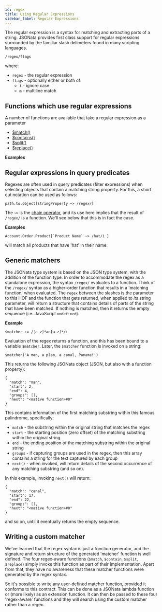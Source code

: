```yaml
---
id: regex
title: Using Regular Expressions
sidebar_label: Regular Expressions
---
```


The regular expression is a syntax for matching and extracting parts of a string.  JSONata provides first class support for regular expressions surrounded by the familiar slash delimeters found in many scripting languages.  

`/regex/flags`

where:
- `regex` - the regular expression
- `flags` - optionally either or both of: 
    - `i` - ignore case
    - `m` - multiline match

 ## Functions which use regular expressions

A number of functions are available that take a regular expression as a parameter

- [$match()](string-functions#match)
- [$contains()](string-functions#contains)
- [$split()](string-functions#split)
- [$replace()](string-functions#replace)

__Examples__

 ## Regular expressions in query predicates

Regexes are often used in query predicates (filter expressions) when selecting objects that contain a matching string property.  For this, a short cut notation can be used as follows:

`path.to.object[stringProperty ~> /regex/]`

The `~>` is the [chain operator](other-operators#-chain), and its use here implies that the result of `/regex/` is a function.  We'll see below that this is in fact the case.

__Examples__

``Account.Order.Product[`Product Name` ~> /hat/i ]``

will match all products that have 'hat' in their name.

 ## Generic matchers

The JSONata type system is based on the JSON type system, with the addition of the function type.  In order to accommodate the regex as a standalone expression, the syntax `/regex/` evaluates to a function.  Think of the `/regex/` syntax as a higher-order function that results in a 'matching function' when evaluated.  The `regex` between the slashes is the parameter to this HOF and the function that gets returned, when applied to _its_ string parameter, will return a structure that contains details of parts of the string that have been matched.  If nothing is matched, then it returns the empty sequence (i.e. JavaScript `undefined`).

__Example__

`$matcher := /[a-z]*an[a-z]*/i`

Evaluation of the regex returns a function, and this has been bound to a variable `$matcher`.  Later, the `$matcher` function is invoked on a string:

`$matcher('A man, a plan, a canal, Panama!')`

This returns the following JSONata object (JSON, but also with a function property):

```
{
  "match": "man",
  "start": 2,
  "end": 4,
  "groups": [],
  "next": "<native function>#0"
}
```

This contains information of the first matching substring within this famous palindrome, specifically:
- `match` - the substring within the original string that matches the regex
- `start` - the starting position (zero offset) of the matching substring within the original string
- `end` - the ending position of the matching substring within the original string
- `groups` - if capturing groups are used in the regex, then this array contains a string for the text captured by each group
- `next()` - when invoked, will return details of the second occurrence of any matching substring (and so on).

In this example, invoking `next()` will return:

```
{
  "match": "canal",
  "start": 17,
  "end": 22,
  "groups": [],
  "next": "<native function>#0"
}
```

and so on, until it eventually returns the empty sequence.

 ## Writing a custom matcher

We've learned that the regex syntax is just a function generator, and the signature and return structure of the generated 'matcher' function is well defined.  The four regex-aware functions (`$match`, `$contain`, `$split`, `$replace`) simply invoke this function as part of their implementation.  Apart from that, they have no awareness that these matcher functions were generated by the regex syntax.

So it's possible to write any user-defined matcher function, provided it conforms to this contract.  This can be done as a JSONata lambda function or (more likely) as an extension function.  It can then be passed to these four 'regex-aware' functions and they will search using the custom matcher rather than a regex.
